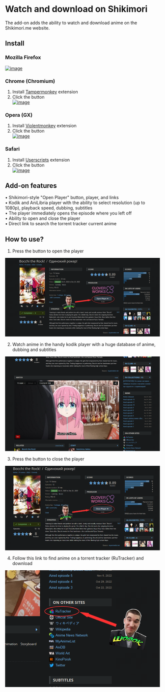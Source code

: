 # Watch and download on Shikimori
The add-on adds the ability to watch and download anime on the Shikimori.me website.

## Install
### Mozilla Firefox
[![image](https://img.shields.io/amo/v/watch-on-shikimori?color=orange&style=for-the-badge&logo=firefoxbrowser)](https://addons.mozilla.org/en-US/firefox/addon/watch-on-shikimori/)

### Chrome (Chromium)
1. Install [Tampermonkey](https://chrome.google.com/webstore/detail/tampermonkey/dhdgffkkebhmkfjojejmpbldmpobfkfo) extension
2. Сlick the button  
[![image](https://img.shields.io/static/v1?label=Tampermonkey&message=INSTALL&style=for-the-badge&color=yellow&logo=tampermonkey)](https://github.com/Malanavi/Watch-and-download-on-Shikimori/raw/main/manifest.user.js)

### Opera (GX)
1. Install [Violentmonkey](https://chrome.google.com/webstore/detail/violentmonkey/jinjaccalgkegednnccohejagnlnfdag) extension
2. Сlick the button  
[![image](https://img.shields.io/static/v1?label=Violentmonkey&message=INSTALL&style=for-the-badge&color=yellow&logo=tampermonkey)](https://github.com/Malanavi/Watch-and-download-on-Shikimori/raw/main/manifest.user.js)

### Safari
1. Install [Userscripts](https://apps.apple.com/app/userscripts/id1463298887) extension
2. Сlick the button  
[![image](https://img.shields.io/static/v1?label=Userscripts&message=INSTALL&style=for-the-badge&color=yellow&logo=safari)](https://github.com/Malanavi/Watch-and-download-on-Shikimori/raw/main/manifest.user.js)

## Add-on features
• Shikimori-style "Open Player" button, player, and links  
•  Kodik and AniLibria player with the ability to select resolution (up to 1080p), playback speed, dubbing, subtitles  
• The player immediately opens the episode where you left off  
• Ability to open and close the player  
• Direct link to search the torrent tracker current anime  

## How to use?

1. Press the button to open the player  
  
![image](./images/screenshots/screenshot_1.png?raw=true)

2. Watch anime in the handy kodik player with a huge database of anime, dubbing and subtitles  
  
![image](./images/screenshots/screenshot_2.png?raw=true)

3. Press the button to close the player  
  
![image](./images/screenshots/screenshot_3.png?raw=true)

4. Follow this link to find anime on a torrent tracker (RuTracker) and download  
  
![image](./images/screenshots/screenshot_4.png?raw=true)
